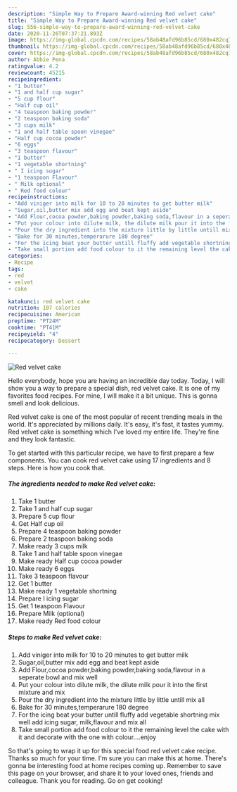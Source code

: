 ```yaml
---
description: "Simple Way to Prepare Award-winning Red velvet cake"
title: "Simple Way to Prepare Award-winning Red velvet cake"
slug: 556-simple-way-to-prepare-award-winning-red-velvet-cake
date: 2020-11-26T07:37:21.893Z
image: https://img-global.cpcdn.com/recipes/58ab48afd96b85cd/680x482cq70/red-velvet-cake-recipe-main-photo.jpg
thumbnail: https://img-global.cpcdn.com/recipes/58ab48afd96b85cd/680x482cq70/red-velvet-cake-recipe-main-photo.jpg
cover: https://img-global.cpcdn.com/recipes/58ab48afd96b85cd/680x482cq70/red-velvet-cake-recipe-main-photo.jpg
author: Abbie Pena
ratingvalue: 4.2
reviewcount: 45215
recipeingredient:
- "1 butter"
- "1 and half cup sugar"
- "5 cup flour"
- "Half cup oil"
- "4 teaspoon baking powder"
- "2 teaspoon baking soda"
- "3 cups milk"
- "1 and half table spoon vinegae"
- "Half cup cocoa powder"
- "6 eggs"
- "3 teaspoon flavour"
- "1 butter"
- "1 vegetable shortning"
- " I icing sugar"
- "1 teaspoon Flavour"
- " Milk optional"
- " Red food colour"
recipeinstructions:
- "Add viniger into milk for 10 to 20 minutes to get butter milk"
- "Sugar,oil,butter mix add egg and beat kept aside"
- "Add Flour,cocoa powder,baking powder,baking soda,flavour in a seperate bowl and mix well"
- "Put your colour into dilute milk, the dilute milk pour it into the first mixture and mix"
- "Pour the dry ingredient into the mixture little by little untill mix all"
- "Bake for 30 minutes,temperarure 180 degree"
- "For the icing beat your butter untill fluffy add vegetable shortning mix well add icing sugar, milk,flavour and mix all"
- "Take small portion add food colour to it the remaining level the cake with it and decorate with the one with colour....enjoy"
categories:
- Recipe
tags:
- red
- velvet
- cake

katakunci: red velvet cake 
nutrition: 107 calories
recipecuisine: American
preptime: "PT24M"
cooktime: "PT41M"
recipeyield: "4"
recipecategory: Dessert

---
```



![Red velvet cake](https://img-global.cpcdn.com/recipes/58ab48afd96b85cd/680x482cq70/red-velvet-cake-recipe-main-photo.jpg)

Hello everybody, hope you are having an incredible day today. Today, I will show you a way to prepare a special dish, red velvet cake. It is one of my favorites food recipes. For mine, I will make it a bit unique. This is gonna smell and look delicious.

Red velvet cake is one of the most popular of recent trending meals in the world. It's appreciated by millions daily. It's easy, it's fast, it tastes yummy. Red velvet cake is something which I've loved my entire life. They're fine and they look fantastic.




To get started with this particular recipe, we have to first prepare a few components. You can cook red velvet cake using 17 ingredients and 8 steps. Here is how you cook that.

<!--inarticleads1-->

##### The ingredients needed to make Red velvet cake:

1. Take 1 butter
1. Take 1 and half cup sugar
1. Prepare 5 cup flour
1. Get Half cup oil
1. Prepare 4 teaspoon baking powder
1. Prepare 2 teaspoon baking soda
1. Make ready 3 cups milk
1. Take 1 and half table spoon vinegae
1. Make ready Half cup cocoa powder
1. Make ready 6 eggs
1. Take 3 teaspoon flavour
1. Get 1 butter
1. Make ready 1 vegetable shortning
1. Prepare  I icing sugar
1. Get 1 teaspoon Flavour
1. Prepare  Milk (optional)
1. Make ready  Red food colour




<!--inarticleads2-->

##### Steps to make Red velvet cake:

1. Add viniger into milk for 10 to 20 minutes to get butter milk
1. Sugar,oil,butter mix add egg and beat kept aside
1. Add Flour,cocoa powder,baking powder,baking soda,flavour in a seperate bowl and mix well
1. Put your colour into dilute milk, the dilute milk pour it into the first mixture and mix
1. Pour the dry ingredient into the mixture little by little untill mix all
1. Bake for 30 minutes,temperarure 180 degree
1. For the icing beat your butter untill fluffy add vegetable shortning mix well add icing sugar, milk,flavour and mix all
1. Take small portion add food colour to it the remaining level the cake with it and decorate with the one with colour....enjoy




So that's going to wrap it up for this special food red velvet cake recipe. Thanks so much for your time. I'm sure you can make this at home. There's gonna be interesting food at home recipes coming up. Remember to save this page on your browser, and share it to your loved ones, friends and colleague. Thank you for reading. Go on get cooking!
